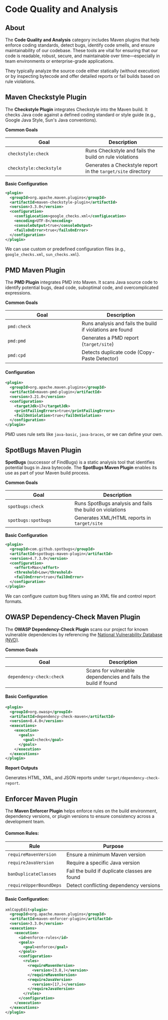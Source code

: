 # Code Quality and Analysis

## About

The **Code Quality and Analysis** category includes Maven plugins that help enforce coding standards, detect bugs, identify code smells, and ensure maintainability of our codebase. These tools are vital for ensuring that our code is readable, robust, secure, and maintainable over time—especially in team environments or enterprise-grade applications.

They typically analyze the source code either statically (without execution) or by inspecting bytecode and offer detailed reports or fail builds based on rule violations.

## Maven Checkstyle Plugin

The **Checkstyle Plugin** integrates Checkstyle into the Maven build. It checks Java code against a defined coding standard or style guide (e.g., Google Java Style, Sun's Java conventions).

**Common Goals**

<table><thead><tr><th width="232.58203125">Goal</th><th>Description</th></tr></thead><tbody><tr><td><code>checkstyle:check</code></td><td>Runs Checkstyle and fails the build on rule violations</td></tr><tr><td><code>checkstyle:checkstyle</code></td><td>Generates a Checkstyle report in the <code>target/site</code> directory</td></tr></tbody></table>

**Basic Configuration**

```xml
<plugin>
  <groupId>org.apache.maven.plugins</groupId>
  <artifactId>maven-checkstyle-plugin</artifactId>
  <version>3.3.0</version>
  <configuration>
    <configLocation>google_checks.xml</configLocation>
    <encoding>UTF-8</encoding>
    <consoleOutput>true</consoleOutput>
    <failsOnError>true</failsOnError>
  </configuration>
</plugin>
```

We can use custom or predefined configuration files (e.g., `google_checks.xml`, `sun_checks.xml`).

## PMD Maven Plugin

The **PMD Plugin** integrates PMD into Maven. It scans Java source code to identify potential bugs, dead code, suboptimal code, and overcomplicated expressions.

**Common Goals**

<table><thead><tr><th width="220.625">Goal</th><th>Description</th></tr></thead><tbody><tr><td><code>pmd:check</code></td><td>Runs analysis and fails the build if violations are found</td></tr><tr><td><code>pmd:pmd</code></td><td>Generates a PMD report (<code>target/site</code>)</td></tr><tr><td><code>pmd:cpd</code></td><td>Detects duplicate code (Copy-Paste Detector)</td></tr></tbody></table>

#### **Configuration**

```xml
<plugin>
  <groupId>org.apache.maven.plugins</groupId>
  <artifactId>maven-pmd-plugin</artifactId>
  <version>3.21.0</version>
  <configuration>
    <targetJdk>17</targetJdk>
    <printFailingErrors>true</printFailingErrors>
    <failOnViolation>true</failOnViolation>
  </configuration>
</plugin>
```

PMD uses rule sets like `java-basic`, `java-braces`, or we can define your own.

## SpotBugs Maven Plugin

**SpotBugs** (successor of FindBugs) is a static analysis tool that identifies potential bugs in Java bytecode. The **SpotBugs Maven Plugin** enables its use as part of your Maven build process.

**Common Goals**

<table><thead><tr><th width="197.58984375">Goal</th><th>Description</th></tr></thead><tbody><tr><td><code>spotbugs:check</code></td><td>Runs SpotBugs analysis and fails the build on violations</td></tr><tr><td><code>spotbugs:spotbugs</code></td><td>Generates XML/HTML reports in <code>target/site</code></td></tr></tbody></table>

**Basic Configuration**

```xml
<plugin>
  <groupId>com.github.spotbugs</groupId>
  <artifactId>spotbugs-maven-plugin</artifactId>
  <version>4.7.3.0</version>
  <configuration>
    <effort>Max</effort>
    <threshold>Low</threshold>
    <failOnError>true</failOnError>
  </configuration>
</plugin>
```

We can configure custom bug filters using an XML file and control report formats.

## OWASP Dependency-Check Maven Plugin

The **OWASP Dependency-Check Plugin** scans our project for known vulnerable dependencies by referencing the [National Vulnerability Database (NVD)](https://nvd.nist.gov/).

**Common Goals**

<table><thead><tr><th width="234.6484375">Goal</th><th>Description</th></tr></thead><tbody><tr><td><code>dependency-check:check</code></td><td>Scans for vulnerable dependencies and fails the build if found</td></tr></tbody></table>

#### **Basic Configuration**

```xml
<plugin>
  <groupId>org.owasp</groupId>
  <artifactId>dependency-check-maven</artifactId>
  <version>8.4.0</version>
  <executions>
    <execution>
      <goals>
        <goal>check</goal>
      </goals>
    </execution>
  </executions>
</plugin>
```

**Report Outputs**

Generates HTML, XML, and JSON reports under `target/dependency-check-report`.

## Enforcer Maven Plugin

The **Maven Enforcer Plugin** helps enforce rules on the build environment, dependency versions, or plugin versions to ensure consistency across a development team.

#### **Common Rules:**

| Rule                    | Purpose                                       |
| ----------------------- | --------------------------------------------- |
| `requireMavenVersion`   | Ensure a minimum Maven version                |
| `requireJavaVersion`    | Require a specific Java version               |
| `banDuplicateClasses`   | Fail the build if duplicate classes are found |
| `requireUpperBoundDeps` | Detect conflicting dependency versions        |

#### **Basic Configuration:**

```xml
xmlCopyEdit<plugin>
  <groupId>org.apache.maven.plugins</groupId>
  <artifactId>maven-enforcer-plugin</artifactId>
  <version>3.3.0</version>
  <executions>
    <execution>
      <id>enforce-rules</id>
      <goals>
        <goal>enforce</goal>
      </goals>
      <configuration>
        <rules>
          <requireMavenVersion>
            <version>[3.8,)</version>
          </requireMavenVersion>
          <requireJavaVersion>
            <version>[17,)</version>
          </requireJavaVersion>
        </rules>
      </configuration>
    </execution>
  </executions>
</plugin>
```

